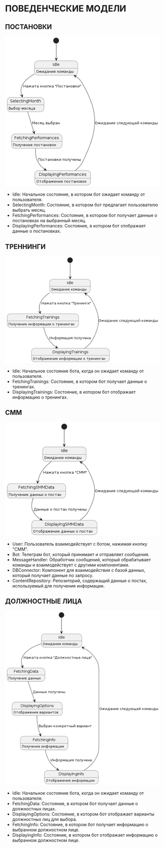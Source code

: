 # ПОВЕДЕНЧЕСКИЕ МОДЕЛИ

## ПОСТАНОВКИ
![THEATRE](https://github.com/sinseiwas/PROspekt_bot/blob/507173e5827142b6157ca4b6aea5956a9b77abde/docs/diagrams/theatre_status.png)

- Idle: Начальное состояние, в котором бот ожидает команду от пользователя.
- SelectingMonth: Состояние, в котором бот предлагает пользователю выбрать месяц.
- FetchingPerformances: Состояние, в котором бот получает данные о постановках на выбранный месяц.
- DisplayingPerformances: Состояние, в котором бот отображает данные о постановках.

## ТРЕННИНГИ
![TRAININGS](https://github.com/sinseiwas/PROspekt_bot/blob/0141269bb9b647673971f64419919e7a47475b18/docs/diagrams/trennings_status.png)

- Idle: Начальное состояние бота, когда он ожидает команду от пользователя.
- FetchingTrainings: Состояние, в котором бот получает данные о тренингах.
- DisplayingTrainings: Состояние, в котором бот отображает информацию о тренингах.

## СММ
![CONTENT PLAN](https://github.com/sinseiwas/PROspekt_bot/blob/507173e5827142b6157ca4b6aea5956a9b77abde/docs/diagrams/content_plan_status.png)

- User: Пользователь взаимодействует с ботом, нажимая кнопку "СММ".
- Bot: Телеграм бот, который принимает и отправляет сообщения.
- MessageHandler: Обработчик сообщений, который обрабатывает команды и взаимодействует с другими компонентами.
- DBConnector: Компонент для взаимодействия с базой данных, который получает данные по запросу.
- ContentRepository: Репозиторий, содержащий данные о постах, используемый для получения информации.

## ДОЛЖНОСТНЫЕ ЛИЦА
![DIRECTORS](https://github.com/sinseiwas/PROspekt_bot/blob/507173e5827142b6157ca4b6aea5956a9b77abde/docs/diagrams/director_status.png)

- Idle: Начальное состояние бота, когда он ожидает команду от пользователя.
- FetchingData: Состояние, в котором бот получает данные о должностных лицах.
- DisplayingOptions: Состояние, в котором бот отображает варианты должностных лиц для выбора.
- FetchingInfo: Состояние, в котором бот получает информацию о выбранном должностном лице.
- DisplayingInfo: Состояние, в котором бот отображает информацию о выбранном должностном лице.